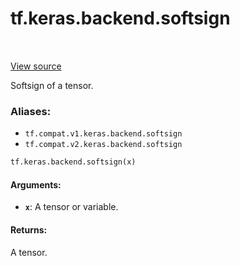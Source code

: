 <div itemscope itemtype="http://developers.google.com/ReferenceObject">
<meta itemprop="name" content="tf.keras.backend.softsign" />
<meta itemprop="path" content="Stable" />
</div>

# tf.keras.backend.softsign

<!-- Insert buttons -->

<table class="tfo-notebook-buttons tfo-api" align="left">
</table>

<a target="_blank" href="/code/stable/tensorflow/python/keras/backend.py">View source</a>



<!-- Start diff -->
Softsign of a tensor.

### Aliases:

* `tf.compat.v1.keras.backend.softsign`
* `tf.compat.v2.keras.backend.softsign`


``` python
tf.keras.backend.softsign(x)
```



<!-- Placeholder for "Used in" -->


#### Arguments:


* <b>`x`</b>: A tensor or variable.


#### Returns:

A tensor.

